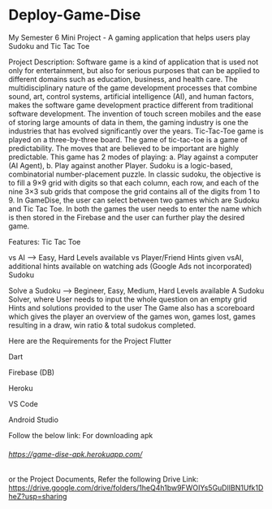 # Deploy-Game-Dise

My Semester 6 Mini Project - A gaming application that helps users play Sudoku and Tic Tac Toe

Project Description:
Software game is a kind of application that is used not only for entertainment, but also for serious purposes that can be applied to different domains such as education, business, and health care. The multidisciplinary nature of the game development processes that combine sound, art, control systems, artificial intelligence (AI), and human factors, makes the software game development practice different from traditional software development. The invention of touch screen mobiles and the ease of storing large amounts of data in them, the gaming industry is one the industries that has evolved significantly over the years. Tic-Tac-Toe game is played on a three-by-three board. The game of tic-tac-toe is a game of predictability. The moves that are believed to be important are highly predictable. This game has 2 modes of playing: a. Play against a computer (AI Agent), b. Play against another Player. Sudoku is a logic-based, combinatorial number-placement puzzle. In classic sudoku, the objective is to fill a 9×9 grid with digits so that each column, each row, and each of the nine 3×3 sub grids that compose the grid contains all of the digits from 1 to 9. In GameDise, the user can select between two games which are Sudoku and Tic Tac Toe. In both the games the user needs to enter the name which is then stored in the Firebase and the user can further play the desired game.


Features:
Tic Tac Toe

vs AI --> Easy, Hard Levels available
vs Player/Friend
Hints given vsAI, additional hints available on watching ads (Google Ads not incorporated)
Sudoku

Solve a Sudoku --> Begineer, Easy, Medium, Hard Levels available
A Sudoku Solver, where User needs to input the whole question on an empty grid
Hints and solutions provided to the user
The Game also has a scoreboard which gives the player an overview of the games won, games lost, games resulting in a draw, win ratio & total sudokus completed.

Here are the Requirements for the Project
Flutter

Dart

Firebase (DB)

Heroku

VS Code

Android Studio


Follow the below link: For downloading apk
###### https://game-dise-apk.herokuapp.com/

or the Project Documents, Refer the following Drive Link:
https://drive.google.com/drive/folders/1heQ4h1bw9FWOIYs5GuDlIBN1Ufk1DheZ?usp=sharing

